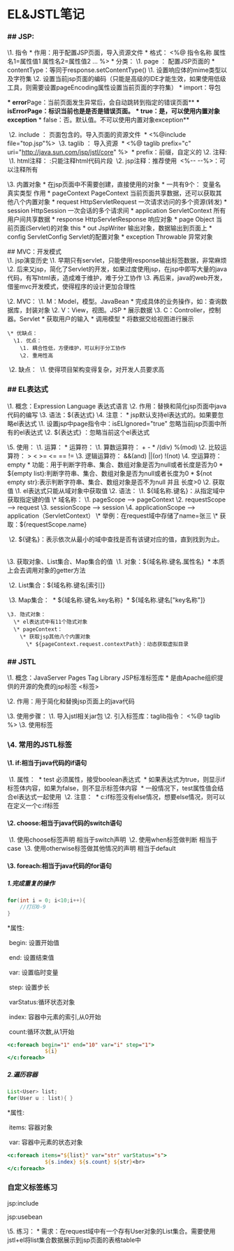 # EL&JSTL笔记

### \## JSP:

  \1. 指令
    \* 作用：用于配置JSP页面，导入资源文件
    \* 格式：
      <%@ 指令名称 属性名1=属性值1 属性名2=属性值2 ... %>
    \* 分类：
      \1. page    ： 配置JSP页面的
        \* contentType：等同于response.setContentType()
          \1. 设置响应体的mime类型以及字符集
          \2. 设置当前jsp页面的编码（只能是高级的IDE才能生效，如果使用低级工具，则需要设置pageEncoding属性设置当前页面的字符集）
        \* import：导包
       

 **\* error**Page：当前页面发生异常后，会自动跳转到指定的错误页面**
        **\* isErrorPage：标识当前也是是否是错误页面。**
          **\* true：是，可以使用内置对象exception**
          \* false：否。默认值。不可以使用内置对象exception**

​      \2. include  ： 页面包含的。导入页面的资源文件
​        \* <%@include file="top.jsp"%>
​      \3. taglib  ： 导入资源
​        \* <%@ taglib prefix="c" uri="http://java.sun.com/jsp/jstl/core" %>
​          \* prefix：前缀，自定义的
  \2. 注释:
​    \1. html注释：
​      <!-- -->:只能注释html代码片段
​    \2. jsp注释：推荐使用
​      <%-- --%>：可以注释所有


  \3. 内置对象
    \* 在jsp页面中不需要创建，直接使用的对象
    \* 一共有9个：
        变量名          真实类型            作用
      \* pageContext        PageContext          当前页面共享数据，还可以获取其他八个内置对象
      \* request          HttpServletRequest      一次请求访问的多个资源(转发)
      \* session          HttpSession          一次会话的多个请求间
      \* application        ServletContext        所有用户间共享数据
      \* response          HttpServletResponse      响应对象
      \* page            Object            当前页面(Servlet)的对象 this
      \* out            JspWriter          输出对象，数据输出到页面上
      \* config          ServletConfig        Servlet的配置对象
      \* exception          Throwable          异常对象

  


\## MVC：开发模式  
  \1. jsp演变历史
    \1. 早期只有servlet，只能使用response输出标签数据，非常麻烦
    \2. 后来又jsp，简化了Servlet的开发，如果过度使用jsp，在jsp中即写大量的java代码，有写html表，造成难于维护，难于分工协作
    \3. 再后来，java的web开发，借鉴mvc开发模式，使得程序的设计更加合理性

  \2. MVC：
    \1. M：Model，模型。JavaBean
      \* 完成具体的业务操作，如：查询数据库，封装对象
    \2. V：View，视图。JSP
      \* 展示数据
    \3. C：Controller，控制器。Servlet
      \* 获取用户的输入
      \* 调用模型
      \* 将数据交给视图进行展示


    \* 优缺点：
      \1. 优点：
        \1. 耦合性低，方便维护，可以利于分工协作
        \2. 重用性高

​      \2. 缺点：
​        \1. 使得项目架构变得复杂，对开发人员要求高





### \## EL表达式

  \1. 概念：Expression Language 表达式语言
  \2. 作用：替换和简化jsp页面中java代码的编写
  \3. 语法：${表达式}
  \4. 注意：
    \* jsp默认支持el表达式的。如果要忽略el表达式
      \1. 设置jsp中page指令中：isELIgnored="true" 忽略当前jsp页面中所有的el表达式
      \2. \${表达式} ：忽略当前这个el表达式


  \5. 使用：
    \1. 运算：
      \* 运算符：
        \1. 算数运算符： + - * /(div) %(mod)
        \2. 比较运算符： > < >= <= == !=
        \3. 逻辑运算符： &&(and) ||(or) !(not)
        \4. 空运算符： empty
          \* 功能：用于判断字符串、集合、数组对象是否为null或者长度是否为0
          \* ${empty list}:判断字符串、集合、数组对象是否为null或者长度为0
          \* ${not empty str}:表示判断字符串、集合、数组对象是否不为null 并且 长度>0
    \2. 获取值
      \1. el表达式只能从域对象中获取值
      \2. 语法：
        \1. ${域名称.键名}：从指定域中获取指定键的值
          \* 域名称：
            \1. pageScope    --> pageContext
            \2. requestScope   --> request
            \3. sessionScope   --> session
            \4. applicationScope --> application（ServletContext）
          \* 举例：在request域中存储了name=张三
          \* 获取：${requestScope.name}

​        \2. ${键名}：表示依次从最小的域中查找是否有该键对应的值，直到找到为止。


​        
​        \3. 获取对象、List集合、Map集合的值
​          \1. 对象：${域名称.键名.属性名}
​            \* 本质上会去调用对象的getter方法

​          \2. List集合：${域名称.键名[索引]}

​          \3. Map集合：
​            \* ${域名称.键名.key名称}
​            \* ${域名称.键名["key名称"]}


    \3. 隐式对象：
      \* el表达式中有11个隐式对象
      \* pageContext：
        \* 获取jsp其他八个内置对象
          \* ${pageContext.request.contextPath}：动态获取虚拟目录
          
  

### \## JSTL

  \1. 概念：JavaServer Pages Tag Library JSP标准标签库
    \* 是由Apache组织提供的开源的免费的jsp标签    <标签>

  \2. 作用：用于简化和替换jsp页面上的java代码    

  \3. 使用步骤：
    \1. 导入jstl相关jar包
    \2. 引入标签库：taglib指令： <%@ taglib %>
    \3. 使用标签
  

###   \4. 常用的JSTL标签

####    

####  \1. if:相当于java代码的if语句

​      \1. 属性：
​        \* test 必须属性，接受boolean表达式
​          \* 如果表达式为true，则显示if标签体内容，如果为false，则不显示标签体内容
​          \* 一般情况下，test属性值会结合el表达式一起使用
​        \2. 注意：
​          \* c:if标签没有else情况，想要else情况，则可以在定义一个c:if标签

####     

#### \2. choose:相当于java代码的switch语句

​      \1. 使用choose标签声明           相当于switch声明
​      \2. 使用when标签做判断           相当于case
​      \3. 使用otherwise标签做其他情况的声明    相当于default

####     

#### \3. foreach:相当于java代码的for语句

##### 			1.完成重复的操作

```java
for(int i = 0; i<10;i++){
	//打印0-9
}
```

*属性: 

​	begin: 设置开始值

​	end: 设置结束值

​	var: 设置临时变量

​	step: 设置步长

​	varStatus:循环状态对象

​			index: 容器中元素的索引,从0开始

​			count:循环次数,从1开始

```jsp
<c:foreach begin="1" end="10" var="i" step="1">
			${i}
</c:foreach>
```



##### 			2.遍历容器

```java
List<User> list;
for(User u : list){ }
```

*属性: 

​	items: 容器对象

​    var: 容器中元素的状态对象

```jsp
<c:foreach items="${list}" var="str" varStatus="s">
			${s.index} ${s.count} ${str}<br>
</c:foreach>
```



### 自定义标签练习



jsp:include

jsp:usebean



  \5. 练习：
    \* 需求：在request域中有一个存有User对象的List集合。需要使用jstl+el将list集合数据展示到jsp页面的表格table中